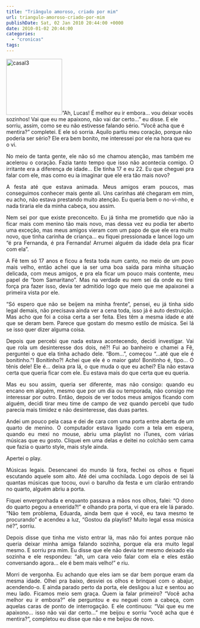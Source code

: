 ```yaml
---
title: "Triângulo amoroso, criado por mim"
url: triangulo-amoroso-criado-por-mim
publishDate: Sat, 02 Jan 2010 20:44:00 +0000
date: 2010-01-02 20:44:00
categories: 
  - "cronicas"
tags: 
---
```

<img class="alignleft size-thumbnail wp-image-1783" alt="casal3" src="http://www.gabi.blog.br/wp-content/uploads/2010/01/casal3-150x150.jpg" width="150" height="150" />“Ah, Lucas! É melhor eu ir embora... vou deixar vocês sozinhos! Vai que eu me apaixono, não vai dar certo...” eu disse. E ele sorriu, assim, como se eu não estivesse falando sério. “Você acha que é mentira?” completei. E ele só sorria. Aquilo partiu meu coração, porque não poderia ser sério? Ele era bem bonito, me interessei por ele na hora que eu o vi.
<p style="text-align: justify;">No meio de tanta gente, ele não só me chamou atenção, mas também me acelerou o coração. Fazia tanto tempo que isso não acontecia comigo. O irritante era a diferença de idade... Ele tinha 17 e eu 22. Eu que cheguei pra falar com ele, mas como eu ia imaginar que ele era tão mais novo?</p>
<p style="text-align: justify;">A festa até que estava animada. Meus amigos eram poucos, mas conseguimos conhecer mais gente ali. Uns carinhas até chegaram em mim, eu acho, não estava prestando muito atenção. Eu queria bem o no-vi-nho, e nada tiraria ele da minha cabeça, sou assim.</p>
<p style="text-align: justify;">Nem sei por que existe preconceito. Eu já tinha me prometido que não ia ficar mais com menino tão mais novo, mas dessa vez eu podia ter aberto uma exceção, mas meus amigos vieram com um papo de que ele era muito novo, que tinha carinha de criança... eu fiquei pressionada e lancei logo um “é pra Fernanda, é pra Fernanda! Arrumei alguém da idade dela pra ficar com ela”.</p>
<p style="text-align: justify;">A Fê tem só 17 anos e ficou a festa toda num canto, no meio de um povo mais velho, então achei que ia ser uma boa saída para minha situação delicada, com meus amigos, e pra ela ficar um pouco mais contente, meu papel de “bom Samaritano”. Mas na verdade eu nem sei da onde eu tirei força pra fazer isso, devia ter admitido logo que meio que me apaixonei a primeira vista por ele.</p>
<p style="text-align: justify;">“Só espero que não se beijem na minha frente”, pensei, eu já tinha sido legal demais, não precisava ainda ver a cena toda, isso já é auto destruição. Mas acho que foi a coisa certa a ser feita. Eles têm a mesma idade e até que se deram bem. Parece que gostam do mesmo estilo de música. Sei lá se isso quer dizer alguma coisa.</p>
<p style="text-align: justify;">Depois que percebi que nada estava acontecendo, decidi investigar. Vai que rola um desinteresse dos dois, né?! Fui ao banheiro e chamei a Fê, perguntei o que ela tinha achado dele. “Bom...”, começou “...até que ele é bonitinho.”! Bonitinho?! Achei que ele é o maior gato! Bonitinho é, tipo... O tênis dele! Ele é... deixa pra lá, o que muda o que eu achei? Ela não estava certa que queria ficar com ele. Eu estava mais do que certa que eu queria.</p>
<p style="text-align: justify;">Mas eu sou assim, queria ser diferente, mas não consigo: quando eu encano em alguém, mesmo que por um dia ou temporada, não consigo me interessar por outro. Então, depois de ver todos meus amigos ficando com alguém, decidi tirar meu time de campo de vez quando percebi que tudo parecia mais timidez e não desinteresse, das duas partes.</p>
<p style="text-align: justify;">Andei um pouco pela casa e dei de cara com uma porta entre aberta de um quarto de menino. O computador estava ligado com a tela em espera, quando eu mexi no mouse, abriu uma playlist no iTunes, com várias músicas que eu gosto. Cliquei em uma delas e deitei no colchão sem cama que fazia o quarto style, mais style ainda.</p>
<p style="text-align: justify;">Apertei o play.</p>
<p style="text-align: justify;">Músicas legais. Desencanei do mundo lá fora, fechei os olhos e fiquei escutando aquele som alto. Até dei uma cochilada. Logo depois de sei lá quantas músicas que tocou, ouvi o barulho da festa e um clarão entrando no quarto, alguém abriu a porta.</p>
<p style="text-align: justify;">Fiquei envergonhada e enquanto passava a mãos nos olhos, falei: “O dono do quarto pegou a enxerida?!” e olhando pra porta, vi que era ele lá parado. “Não tem problema, Eduarda, ainda bem que é você, eu tava mesmo te procurando” e acendeu a luz, “Gostou da playlist? Muito legal essa música né?”, sorriu.</p>
<p style="text-align: justify;">Depois disse que tinha me visto entrar lá, mas não foi antes porque não queria deixar minha amiga falando sozinha, porque ela era muito legal mesmo. E sorriu pra mim. Eu disse que ele não devia ter mesmo deixado ela sozinha e ele respondeu: “ah, um cara veio falar com ela e eles estão conversando agora... ele é bem mais velho!” e riu.</p>
<p style="text-align: justify;">Morri de vergonha. Eu achando que eles iam se dar bem porque eram da mesma idade. Olhei pra baixo, desviei os olhos e brinquei com o abajur, acendendo-o. E ainda parado perto da porta, ele desligou a luz e sentou ao meu lado. Ficamos meio sem graça. Quem ia falar primeiro? “Você acha melhor eu ir embora?” ele perguntou e eu neguei com a cabeça, com aquelas caras de ponto de interrogação. E ele continuou: “Vai que eu me apaixono... isso não vai dar certo...” me beijou e sorriu “você acha que é mentira?”, completou eu disse que não e me beijou de novo.</p>
